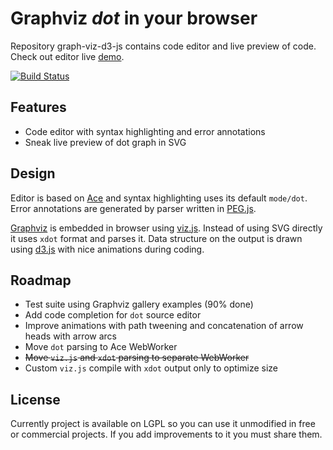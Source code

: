 Graphviz *dot* in your browser
==============================
Repository graph-viz-d3-js contains code editor and live preview of code.
Check out editor live [demo](http://mstefaniuk.github.io/graph-viz-d3-js/demo/index.html).

[![Build Status](https://travis-ci.org/mstefaniuk/graph-viz-d3-js.svg?branch=master)](https://travis-ci.org/mstefaniuk/graph-viz-d3-js)

Features
--------
* Code editor with syntax highlighting and error annotations
* Sneak live preview of dot graph in SVG

Design
------
Editor is based on [Ace](https://github.com/ajaxorg/ace) and syntax highlighting uses its default `mode/dot`.
Error annotations are generated by parser written in [PEG.js](https://github.com/dmajda/pegjs).

[Graphviz](http://graphviz.org) is embedded in browser using [viz.js](https://github.com/mdaines/viz.js).
Instead of using SVG directly it uses `xdot` format and parses it. Data structure on the output is drawn using
[d3.js](https://github.com/mbostock/d3) with nice animations during coding.

Roadmap
-------
* Test suite using Graphviz gallery examples (90% done)
* Add code completion for `dot` source editor
* Improve animations with path tweening and concatenation of arrow heads with arrow arcs
* Move `dot` parsing to Ace WebWorker
* ~~Move `viz.js` and `xdot` parsing to separate WebWorker~~
* Custom `viz.js` compile with `xdot` output only to optimize size

License
-------
Currently project is available on LGPL so you can use it unmodified in free or commercial projects. If you add improvements
to it you must share them.
